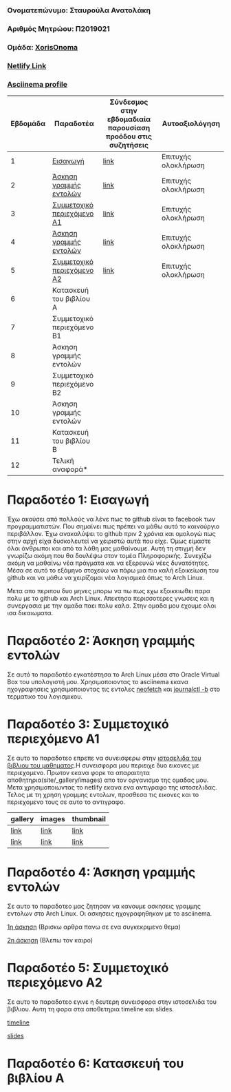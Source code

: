 ### Ονοματεπώνυμο: Σταυρούλα Ανατολάκη
### Αριθμός Μητρώου: Π2019021
### Ομάδα: [XorisOnoma](https://github.com/XorisOnoma)
### [Netlify Link](https://aesthetic-kheer-623587.netlify.app/)
### [Asciinema profile](https://asciinema.org/~p19anat)

| Εβδομάδα | Παραδοτέα  | Σύνδεσμος στην εβδομαδιαία παρουσίαση προόδου στις συζητήσεις | Αυτοαξιολόγηση |
| --- | --- | --- | --- |
| 1 | [Εισαγωγή](https://github.com/StavroulaAnatolaki/hci/blob/2019021/projects/2019021/README.md#%CF%80%CE%B1%CF%81%CE%B1%CE%B4%CE%BF%CF%84%CE%AD%CE%BF-1-%CE%B5%CE%B9%CF%83%CE%B1%CE%B3%CF%89%CE%B3%CE%AE) |  [link](https://github.com/courses-ionio/help/discussions/817)  | Επιτυχής ολοκλήρωση | 
| 2 | [Άσκηση γραμμής εντολών](https://github.com/StavroulaAnatolaki/hci/blob/2019021/projects/2019021/README.md#%CF%80%CE%B1%CF%81%CE%B1%CE%B4%CE%BF%CF%84%CE%AD%CE%BF-2-%CE%AC%CF%83%CE%BA%CE%B7%CF%83%CE%B7-%CE%B3%CF%81%CE%B1%CE%BC%CE%BC%CE%AE%CF%82-%CE%B5%CE%BD%CF%84%CE%BF%CE%BB%CF%8E%CE%BD) |  [link](https://github.com/courses-ionio/help/discussions/1059)  |Επιτυχής ολοκλήρωση| 
| 3 | [Συμμετοχικό περιεχόμενο A1](https://github.com/StavroulaAnatolaki/hci/blob/2019021/projects/2019021/README.md#%CF%80%CE%B1%CF%81%CE%B1%CE%B4%CE%BF%CF%84%CE%AD%CE%BF-3-%CF%83%CF%85%CE%BC%CE%BC%CE%B5%CF%84%CE%BF%CF%87%CE%B9%CE%BA%CF%8C-%CF%80%CE%B5%CF%81%CE%B9%CE%B5%CF%87%CF%8C%CE%BC%CE%B5%CE%BD%CE%BF-a1) |  [link](https://github.com/courses-ionio/help/discussions/1402)  |Επιτυχής ολοκλήρωση | 
| 4 | [Άσκηση γραμμής εντολών](https://github.com/StavroulaAnatolaki/hci/blob/2019021/projects/2019021/README.md#%CF%80%CE%B1%CF%81%CE%B1%CE%B4%CE%BF%CF%84%CE%AD%CE%BF-4-%CE%AC%CF%83%CE%BA%CE%B7%CF%83%CE%B7-%CE%B3%CF%81%CE%B1%CE%BC%CE%BC%CE%AE%CF%82-%CE%B5%CE%BD%CF%84%CE%BF%CE%BB%CF%8E%CE%BD) |  [link](https://github.com/courses-ionio/help/discussions/1627)  | Επιτυχής ολοκλήρωση| 
| 5 | [Συμμετοχικό περιεχόμενο A2](https://github.com/StavroulaAnatolaki/hci/blob/2019021/projects/2019021/README.md#%CF%80%CE%B1%CF%81%CE%B1%CE%B4%CE%BF%CF%84%CE%AD%CE%BF-5-%CF%83%CF%85%CE%BC%CE%BC%CE%B5%CF%84%CE%BF%CF%87%CE%B9%CE%BA%CF%8C-%CF%80%CE%B5%CF%81%CE%B9%CE%B5%CF%87%CF%8C%CE%BC%CE%B5%CE%BD%CE%BF-a2) |  [link](https://github.com/courses-ionio/help/discussions/1629)  |Επιτυχής ολοκλήρωση | 
| 6 | Κατασκευή του βιβλίου Α | | | 
| 7 | Συμμετοχικό περιεχόμενο B1 | | 
| 8 | Άσκηση γραμμής εντολών | | 
| 9 | Συμμετοχικό περιεχόμενο B2 | | 
| 10 | Άσκηση γραμμής εντολών | | 
| 11 | Κατασκευή του βιβλίου Β | | 
| 12 | Τελική αναφορά* | | 


# Παραδοτέο 1: Εισαγωγή

Έχω ακούσει από πολλούς να λένε πως το github είναι το facebook των προγραμματιστών. Που σημαίνει πως πρέπει να μάθω αυτό το καινούργιο περιβάλλον. Έχω ανακαλύψει το github πριν 2 χρόνια και ομολογώ πως στην αρχή είχα δυσκολευτεί να χειριστώ αυτά που είχε. Όμως είμαστε όλοι άνθρωποι και από τα λάθη μας μαθαίνουμε. Αυτή τη στιγμή δεν γνωρίζω ακόμη που θα δουλέψω στον τομέα Πληροφορικής. Συνεχίζω ακόμη να μαθαίνω νέα πράγματα και να εξερευνώ νέες δυνατότητες. Μέσα σε αυτό το εξάμηνο στοχεύω να πάρω μια πιο καλή εξοικείωση του github και να μάθω να χειρίζομαι νέα λογισμικά όπως το Arch Linux.

Μετα απο περιπου δυο μηνες μπορω να πω πως εχω εξοικειωθει παρα πολυ με το github και Arch Linux. Απεκτησα περισσοτερες γνωσεις και η συνεργασια με την ομαδα παει πολυ καλα. Στην ομαδα μου εχουμε ολοι ισα δικαιωματα.

# Παραδοτέο 2: Άσκηση γραμμής εντολών

Σε αυτό το παραδοτέο εγκατέστησα το Arch Linux μέσα στο Oracle Virtual Box του υπολογιστή μου. Χρησιμοποιοντας το asciinema εκανα ηχογραφησεις χρησιμοποιοντας τις εντολες [neofetch](https://asciinema.org/a/G7NQfQuuMJcZYwMrf5mjPuQYT) και [journalctl -b](https://asciinema.org/a/B3DhjtZUmd5lcrmZxVofia2k5) στο τερματικο του λογισμικου.

# Παραδοτέο 3: Συμμετοχικό περιεχόμενο A1

Σε αυτο το παραδοτεο επρεπε να συνεισφερω στην [ιστοσελιδα του βιβλιου του μαθηματος](https://github.com/StavroulaAnatolaki/site).Η συνεισφορα μου περιειχε δυο εικονες με περιεχομενο. Πρωτον εκανα φορκ τα απαραιτητα αποθητηρια(site/_gallery/images) απο τον οργανισμο της ομαδας μου. Μετα χρησιμοποιωντας το netlify εκανα ενα αντιγραφο της ιστοσελιδας. Τελος με τη χρηση γραμμης εντολων, προσθεσα τις εικονες και το περιεχομενο τους σε αυτο το αντιγραφο.
  
 |gallery|images|thumbnail|
 | --- | --- | --- |
 |[link](https://aesthetic-kheer-623587.netlify.app/gallery/fireos/)|[link](https://github.com/StavroulaAnatolaki/images/blob/master/fireos.jpg)|[link](https://github.com/StavroulaAnatolaki/images/blob/master/fireos-thumb.jpg)|         
 |[link](https://aesthetic-kheer-623587.netlify.app/gallery/wearos/)|[link](https://github.com/StavroulaAnatolaki/images/blob/master/wearos.jpg)|[link](https://github.com/StavroulaAnatolaki/images/blob/master/wearos-thumb.jpg)|            
 
 
 # Παραδοτέο 4: Άσκηση γραμμής εντολών
 
 Σε αυτο το παραδοτεο μας ζητησαν να κανουμε ασκησεις γραμμης εντολων στο Arch Linux. Οι ασκησεις ηχογραφηθηκαν με το asciinema.
 
 [1η άσκηση](https://asciinema.org/a/LtSdB9iDOduSFswPy5jBMkpNw)
  (Βρισκω αρθρα πανω σε ενα συγκεκριμενο θεμα)
  
  [2η άσκηση](https://asciinema.org/a/eh3OGRhU4sTHqFExhuHvyAQ9v)
  (Βλεπω τον καιρο)
  
 
 # Παραδοτέο 5: Συμμετοχικό περιεχόμενο A2
 
 Σε αυτο το παραδοτεο εγινε η δευτερη συνεισφορα στην ιστοσελιδα του βιβλιου. Αυτη τη φορα στα αποθετηρια timeline και slides.
 
 [timeline](https://aesthetic-kheer-623587.netlify.app//timeline/os-apps/)
 
 [slides](https://aesthetic-kheer-623587.netlify.app//slides/gui/)
 
 # Παραδοτέο 6: Κατασκευή του βιβλίου Α
 

